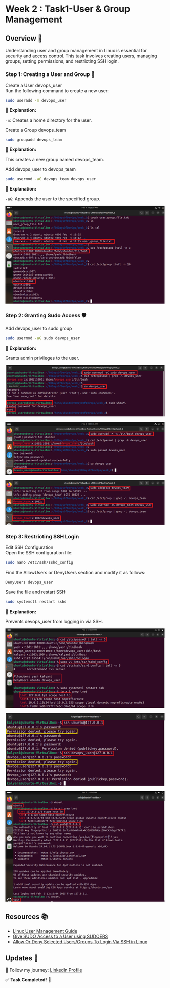 
# Week 2 : Task1-User & Group Management

## Overview 📖
Understanding user and group management in Linux is essential for security and access control. This task involves creating users, managing groups, setting permissions, and restricting SSH login.

### Step 1: Creating a User and Group 👥
Create a User devops_user  
Run the following command to create a new user:

```bash
sudo useradd -m devops_user
```

📌 **Explanation:**

`-m`: Creates a home directory for the user.

Create a Group devops_team

```bash
sudo groupadd devops_team
```

📌 **Explanation:**

This creates a new group named devops_team.

Add devops_user to devops_team

```bash
sudo usermod -aG devops_team devops_user
```

📌 **Explanation:**

`-aG`: Appends the user to the specified group.

![User and Group](https://github.com/Yash2526/90DaysOfDevOps/blob/master/2025/linux/Task%20Images/user_group.png)

### Step 2: Granting Sudo Access 🛡️
Add devops_user to sudo group

```bash
sudo usermod -aG sudo devops_user
```

📌 **Explanation:**

Grants admin privileges to the user.

![Grant Sudo Access](https://github.com/Yash2526/90DaysOfDevOps/blob/master/2025/linux/Task%20Images/grand%20sudo%20access.png)

![DevOps User](https://github.com/Yash2526/90DaysOfDevOps/blob/master/2025/linux/Task%20Images/devops_user.png)

![DevOps Team](https://github.com/Yash2526/90DaysOfDevOps/blob/master/2025/linux/Task%20Images/devops_team.png)

### Step 3: Restricting SSH Login
Edit SSH Configuration  
Open the SSH configuration file:

```bash
sudo nano /etc/ssh/sshd_config
```

Find the AllowUsers or DenyUsers section and modify it as follows:

```bash
DenyUsers devops_user
```

Save the file and restart SSH:

```bash
sudo systemctl restart sshd
```

📌 **Explanation:**

Prevents devops_user from logging in via SSH.

![Restrict SSH](https://github.com/Yash2526/90DaysOfDevOps/blob/master/2025/linux/Task%20Images/Restrict%20SSH.png)

![Deny SSH](https://github.com/Yash2526/90DaysOfDevOps/blob/master/2025/linux/Task%20Images/Deny%20SSH(2).png)

![Allow SSH](https://github.com/Yash2526/90DaysOfDevOps/blob/master/2025/linux/Task%20Images/Allow%20SSH.png(1).png)

## Resources 📚
- [Linux User Management Guide](https://youtu.be/vLuFkesBPcM?si=udKXkNeGTOGeEjhk)
- [Give SUDO Access to a User using SUDOERS](https://youtu.be/l25ir0p6Lfc?si=nWbA74sz_K6Cy8_C)
- [Allow Or Deny Selected Users/Groups To Login Via SSH in Linux](https://youtu.be/8Wp-ZbAud88?si=nCTGz5ljvBKeGogJ)

## Updates 🔗
📢 Follow my journey: [LinkedIn Profile](https://www.linkedin.com/in/yashbharitkar25learns-cloud/)

✅ **Task Completed!** 🚀
```
